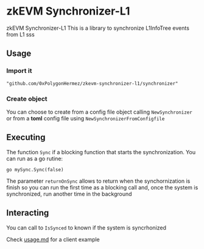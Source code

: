 # zkEVM Synchronizer-L1
zkEVM Synchronizer-L1
This is a library to synchronize L1InfoTree events from L1
sss
## Usage

### Import it
```
"github.com/0xPolygonHermez/zkevm-synchronizer-l1/synchronizer"
```
### Create object
You can choose to create from a config file object calling `NewSynchronizer` or from a **toml** config file using `NewSynchronizerFromConfigfile`


## Executing
The function `Sync` if a blocking function that starts the synchronization. You can run as a go rutine:
```
go mySync.Sync(false)
```
The parameter `returnOnSync` allows to return when the synchornization is finish so you can run the first time as a blocking call and, once the system is synchronized, run another time in the background


## Interacting
You can call to `IsSynced` to known if the system is syncrhonized

Check [usage.md](docs/usage.md) for a client example
